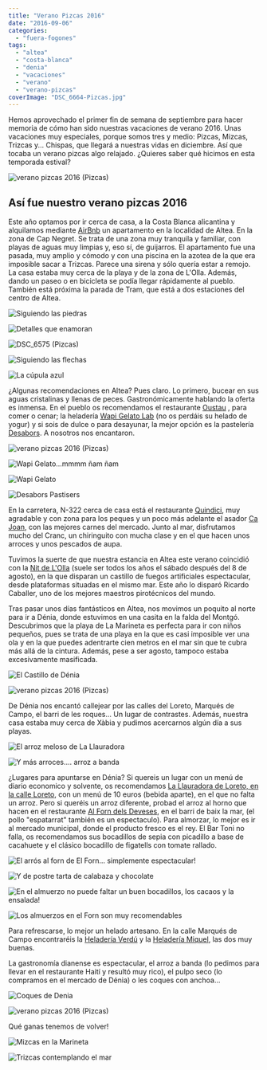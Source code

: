 ```yaml
---
title: "Verano Pizcas 2016"
date: "2016-09-06"
categories:
  - "fuera-fogones"
tags:
  - "altea"
  - "costa-blanca"
  - "denia"
  - "vacaciones"
  - "verano"
  - "verano-pizcas"
coverImage: "DSC_6664-Pizcas.jpg"
---
```


Hemos aprovechado el primer fin de semana de septiembre para hacer memoria de cómo han sido nuestras vacaciones de verano 2016. Unas vacaciones muy especiales, porque somos tres y medio: Pizcas, Mizcas, Trizcas y... Chispas, que llegará a nuestras vidas en diciembre. Así que tocaba un verano pizcas algo relajado. ¿Quieres saber qué hicimos en esta temporada estival?

![verano pizcas 2016 (Pizcas)](images/PTDC0058-Pizcas-768x1024.jpg)

## Así fue nuestro verano pizcas 2016

Este año optamos por ir cerca de casa, a la Costa Blanca alicantina y alquilamos mediante [AirBnb](https://www.airbnb.es/) un apartamento en la localidad de Altea. En la zona de Cap Negret. Se trata de una zona muy tranquila y familiar, con playas de aguas muy limpias y, eso sí, de guijarros. El apartamento fue una pasada, muy amplio y cómodo y con una piscina en la azotea de la que era imposible sacar a Trizcas. Parece una sirena y sólo quería estar a remojo. La casa estaba muy cerca de la playa y de la zona de L'Olla. Además, dando un paseo o en bicicleta se podía llegar rápidamente al pueblo. También está próxima la parada de Tram, que está a dos estaciones del centro de Altea.

![Siguiendo las piedras](images/DSC_6624-Pizcas-1024x681.jpg)

![Detalles que enamoran](images/DSC_6628-Pizcas-681x1024.jpg)

![DSC_6575 (Pizcas)](images/DSC_6575-Pizcas-1024x681.jpg)

![Siguiendo las flechas](images/DSC_6552-Pizcas-1024x681.jpg)

![La cúpula azul](images/DSC_6695-Pizcas-1024x681.jpg)

¿Algunas recomendaciones en Altea? Pues claro. Lo primero, bucear en sus aguas cristalinas y llenas de peces. Gastronómicamente hablando la oferta es inmensa. En el pueblo os recomendamos el restaurante [Oustau](http://oustau.es/) , para comer o cenar; la heladería [Wapi Gelato Lab](https://www.facebook.com/Wapi-Gelato-Lab-180738742055737/) (no os perdáis su helado de yogur) y si sois de dulce o para desayunar, la mejor opción es la pastelería [Desabors](http://www.desabors.com/www.desabors.com/pastisseria_DE_SABORS_-_Altea.html). A nosotros nos encantaron.

![verano pizcas 2016 (Pizcas)](images/DSC_6611-Pizcas-681x1024.jpg)

![Wapi Gelato...mmmm ñam ñam](images/IMG-20160810-WA0016-Pizcas-1024x768.jpg)

![Wapi Gelato](images/IMG_20160810_200245-Pizcas.jpg)

![Desabors Pastisers](images/IMG_20160811_103541-Pizcas.jpg)

En la carretera, N-322 cerca de casa está el restaurante [Quindici](http://www.quindicialtea.com/), muy agradable y con zona para los peques y un poco más adelante el asador [Ca Joan](http://cajoanaltea.com/), con las mejores carnes del mercado. Junto al mar, disfrutamos mucho del Cranc, un chiringuito con mucha clase y en el que hacen unos arroces y unos pescados de aupa.

Tuvimos la suerte de que nuestra estancia en Altea este verano coincidió con la [Nit de L'Olla](http://www.castelldelolla.com/esp/index.asp) (suele ser todos los años el sábado después del 8 de agosto), en la que disparan un castillo de fuegos artificiales espectacular, desde plataformas situadas en el mismo mar. Este año lo disparó Ricardo Caballer, uno de los mejores maestros pirotécnicos del mundo.

Tras pasar unos días fantásticos en Altea, nos movimos un poquito al norte para ir a Dénia, donde estuvimos en una casita en la falda del Montgó. Descubrimos que la playa de La Marineta es perfecta para ir con niños pequeños, pues se trata de una playa en la que es casi imposible ver una ola y en la que puedes adentrarte cien metros en el mar sin que te cubra más allá de la cintura. Además, pese a ser agosto, tampoco estaba excesivamente masificada.

![El Castillo de Dénia](images/DSC_6772-Pizcas-1024x681.jpg)

![verano pizcas 2016 (Pizcas)](images/DSC_6737-Pizcas-681x1024.jpg)

De Dénia nos encantó callejear por las calles del Loreto, Marqués de Campo, el barri de les roques... Un lugar de contrastes. Además, nuestra casa estaba muy cerca de Xàbia y pudimos acercarnos algún día a sus playas.

![El arroz meloso de La Llauradora](images/IMG_20160818_145006-Pizcas-768x1024.jpg)

![Y más arroces.... arroz a banda](images/IMG_20160821_142355-Pizcas-1024x768.jpg)

¿Lugares para apuntarse en Dénia? Si quereis un lugar con un menú de diario economico y solvente, os recomendamos [La Llauradora de Loreto, en la calle Loreto](http://www.lallauradora.com/restaurante-tradicional-no-tipico-denia/), con un menú de 10 euros (bebida aparte), en el que no falta un arroz. Pero si queréis un arroz diferente, probad el arroz al horno que hacen en el restaurante [Al Forn dels Deveses](http://alforn.es/), en el barri de baix la mar, (el pollo "espatarrat" también es un espectaculo). Para almorzar, lo mejor es ir al mercado municipal, donde el producto fresco es el rey. El Bar Toni no falla, os recomendamos sus bocadillos de sepia con picadillo a base de cacahuete y el clásico bocadillo de figatells con tomate rallado.

![El arrós al forn de El Forn... simplemente espectacular!](images/IMG-20160824-WA0011-Pizcas-1024x576.jpg)

![Y de postre tarta de calabaza y chocolate](images/IMG-20160824-WA0013-Pizcas-1024x576.jpg)

![En el almuerzo no puede faltar un buen bocadillos, los cacaos y la ensalada!](images/IMG_20160820_105751-Pizcas-768x1024.jpg)

![Los almuerzos en el Forn son muy recomendables](images/IMG_20160820_105723-Pizcas-1024x768.jpg)

Para refrescarse, lo mejor un helado artesano. En la calle Marqués de Campo encontraréis la [Heladería Verdú](https://www.facebook.com/HeladeriasVerdu/?rf=699666386735659) y la [Heladería Miquel](https://www.facebook.com/MiquelGelater/), las dos muy buenas.

La gastronomía dianense es espectacular, el arroz a banda (lo pedimos para llevar en el restaurante Haití y resultó muy rico), el pulpo seco (lo compramos en el mercado de Dénia) o les coques con anchoa...

![Coques de Denia](images/DSC_6720-Pizcas-681x1024.jpg)

![verano pizcas 2016 (Pizcas)](images/DSC_6718-Pizcas-681x1024.jpg)

Qué ganas tenemos de volver!

![Mizcas en la Marineta](images/PTDC0080-Pizcas-1024x768.jpg)

![Trizcas contemplando el mar](images/PTDC0040-Pizcas.jpg)
